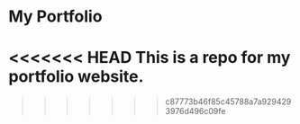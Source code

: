 # My Portfolio

<<<<<<< HEAD
This is a repo for my portfolio website.
=======
>>>>>>> c87773b46f85c45788a7a9294293976d496c09fe
